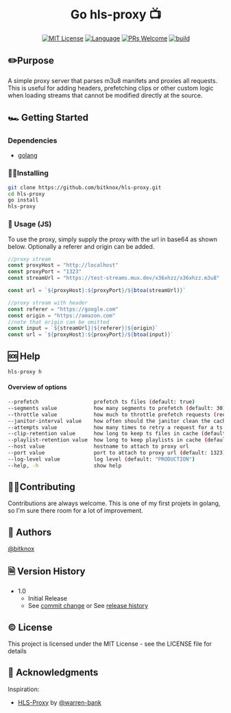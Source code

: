 <h1 align="center">Go hls-proxy 📺</h1>


<!-- [START BADGES] -->
<!-- Please keep comment here to allow auto update -->
<p align="center">
  <a href="https://github.com/bitknox/hls-proxy/blob/master/LICENSE"><img src="https://img.shields.io/github/license/wow-actions/add-badges?style=flat-square" alt="MIT License" /></a>
  <a href="https://go.dev/"><img src="https://img.shields.io/badge/language-golang-teal?style=flat-square" alt="Language" /></a>
  <a href="https://github.com/bitknox/hls-proxy/pulls"><img src="https://img.shields.io/badge/PRs-Welcome-brightgreen.svg?style=flat-square" alt="PRs Welcome" /></a>
  <a href="https://github.com/bitknox/hls-proxy/actions/workflows/go.yml"><img src="https://img.shields.io/github/actions/workflow/status/wow-actions/add-badges/release.yml?branch=master&logo=github&style=flat-square" alt="build" /></a>

</p>
<!-- [END BADGES] -->

## ✏️Purpose

A simple proxy server that parses m3u8 manifets and proxies all requests. This is useful for adding headers, prefetching clips or other custom logic when loading streams that cannot be modified directly at the source.

## 🏎 Getting Started

### Dependencies

* [golang](https://go.dev/doc/install)

### 👨‍💻Installing

```bash
git clone https://github.com/bitknox/hls-proxy.git
cd hls-proxy
go install
hls-proxy
```

### 📝 Usage (JS)
To use the proxy, simply supply the proxy with the url in base64 as shown below. Optionally a referer and origin can be added.

```javascript
//proxy stream
const proxyHost = "http://localhost"
const proxyPort = "1323"
const streamUrl = "https://test-streams.mux.dev/x36xhzz/x36xhzz.m3u8"

const url = `${proxyHost}:${proxyPort}/${btoa(streamUrl)}`

//proxy stream with header
const referer = "https://google.com"
const origin = "https://amazon.com"
//note that origin can be omitted
const input = `${streamUrl}|${referer}|${origin}`
const url = `${proxyHost}:${proxyPort}/${btoa(input)}`
```

## 🆘 Help

```bash
hls-proxy h
```

#### Overview of options

```bash
--prefetch                  prefetch ts files (default: true)
--segments value            how many segments to prefetch (default: 30)
--throttle value            how much to throttle prefetch requests (requests per second) (default: 5)
--janitor-interval value    how often should the janitor clean the cache (default: 20s)
--attempts value            how many times to retry a request for a ts file (default: 3)
--clip-retention value      how long to keep ts files in cache (default: 30m0s)
--playlist-retention value  how long to keep playlists in cache (default: 5h0m0s)
--host value                hostname to attach to proxy url
--port value                port to attach to proxy url (default: 1323)
--log-level value           log level (default: "PRODUCTION")
--help, -h                  show help
```

## 🧑‍🏭Contributing

Contributions are always welcome. This is one of my first projets in golang, so I'm sure there room for a lot of improvement.

## 📗 Authors

[@bitknox](https://github.com/bitknox)

## 🗎 Version History

* 1.0
    * Initial Release
    * See [commit change]() or See [release history]()

## ©️ License

This project is licensed under the MIT License - see the LICENSE file for details

## 🤚 Acknowledgments

Inspiration:
* [HLS-Proxy](https://github.com/warren-bank/HLS-Proxy) by [@warren-bank](https://github.com/warren-bank)
